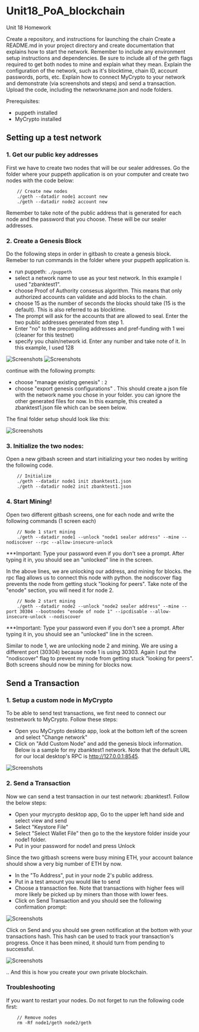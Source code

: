 # Unit18_PoA_blockchain
Unit 18 Homework

Create a repository, and instructions for launching the chain
Create a README.md in your project directory and create documentation that explains how to start the network.
Remember to include any environment setup instructions and dependencies.
Be sure to include all of the geth flags required to get both nodes to mine and explain what they mean.
Explain the configuration of the network, such as it's blocktime, chain ID, account passwords, ports, etc.
Explain how to connect MyCrypto to your network and demonstrate (via screenshots and steps) and send a transaction.
Upload the code, including the networkname.json and node folders.


Prerequisites:
- puppeth installed
- MyCrypto installed


## Setting up a test network

### 1. Get our public key addresses

 First we have to create two nodes that will be our sealer addresses. Go the folder where your puppeth application is on your computer and create two nodes with the code below:

```
    // Create new nodes
    ./geth --datadir node1 account new
    ./geth --datadir node2 account new
```

Remember to take note of the public address that is generated for each node and the password that you choose. These will be our sealer addresses.

### 2. Create a Genesis Block

Do the following steps in order in gitbash to create a genesis block. Remeber to run commands in the folder where your puppeth application is. 

- run puppeth: `./puppeth`
- select a network name to use as your test network. In this example I used "zbanktest1".
- choose Proof of Authority consesus algorithm. This means that only authorized accounts can validate and add blocks to the chain.
- choose 15 as the number of seconds the blocks should take (15 is the default). This is also referred to as blocktime.
- The prompt will ask for the accounts that are allowed to seal. Enter the two public addresses generated from step 1.
- Enter "no" to the precompiling addresses and pref-funding with 1 wei (cleaner for this testnet)
- specify you chain/network id. Enter any number and take note of it. In this example, I used 128

![Screenshots](Screenshots/gitbash1.png)
![Screenshots](Screenshots/gitbash2.png)

continue with the following prompts:

- choose "manage existing genesis" : `2`
- choose "export genesis configurations" . This should create a json file with the network name you chose in your folder. you can ignore the other generated files for now. In this example, this created a zbanktest1.json file which can be seen below.

The final folder setup should look like this:

![Screenshots](Screenshots/folder.png)

### 3. Initialize the two nodes:

Open a new gitbash screen and start initializing your two nodes by writing the following code.

```   
    // Initialize
    ./geth --datadir node1 init zbanktest1.json
    ./geth --datadir node2 init zbanktest1.json
```

### 4. Start Mining! 

Open two different gitbash screens, one for each node and write the following commands (1 screen each)

```
    // Node 1 start mining
    ./geth --datadir node1 --unlock "node1 sealer address" --mine --nodiscover --rpc --allow-insecure-unlock
```
***Important: Type your password even if you don't see a prompt. After typing it in, you should see an "unlocked" line in the screen. 

In the above lines, we are unlocking our address, and mining for blocks. the rpc flag allows us to connect this node with python. the nodiscover flag prevents the node from getting stuck "looking for peers". Take note of the "enode" section, you will need it for node 2. 

```
    // Node 2 start mining
    ./geth --datadir node2 --unlock "node2 sealer address" --mine --port 30304 --bootnodes "enode of node 1" --ipcdisable --allow-insecure-unlock --nodiscover
```
***Important: Type your password even if you don't see a prompt. After typing it in, you should see an "unlocked" line in the screen.

Similar to node 1, we are unlocking node 2 and mining. We are using a different port (30304) because node 1 is using 30303. Again I put the "nodiscover" flag to prevent my node from getting stuck "looking for peers". Both screens should now be mining for blocks now. 


## Send a Transaction

### 1. Setup a custom node in MyCrypto

To be able to send test transactions, we first need to connect our testnetwork to MyCrypto. Follow these steps:

- Open you MyCrypto desktop app, look at the bottom left of the screen and select "Change network"
- Click on "Add Custom Node" and add the genesis block information. Below is a sample for my zbanktest1 network. Note that the default URL for our local desktop's RPC is http://127.0.0.1:8545. 

![Screenshots](Screenshots/Custom.png)

### 2. Send a Transaction

Now we can send a test transaction in our test network: zbanktest1. Follow the below steps:

- Open your mycrypto desktop app, Go to the upper left hand side and select view and send
- Select "Keystore File"
- Select "Select Wallet File" then go to the the keystore folder inside your node1 folder.
- Put in your password for node1 and press Unlock

Since the two gitbash screens were busy mining ETH, your account balance should show a very big number of ETH by now. 

- In the "To Address", put in your node 2's public address.
- Put in a test amount you would like to send
- Choose a transaction fee. Note that transactions with higher fees will more likely be picked up by miners than those with lower fees.
- Click on Send Transaction and you should see the following confirmation prompt:

![Screenshots](Screenshots/confirm.png)

Click on Send and you should see green notification at the bottom with your transactions hash. This hash can be used to track your transaction's progress. Once it has been mined, it should turn from pending to successful.

![Screenshots](Screenshots/success.png)


.. And this is how you create your own private blockchain.

### Troubleshooting

 If you want to restart your nodes. Do not forget to run the following code first:

```
    // Remove nodes
    rm -Rf node1/geth node2/geth
```